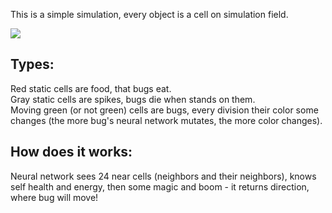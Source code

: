 This is a simple simulation, every object is a cell on simulation field. 

[![](https://img.youtube.com/vi/s6dcKFjWTJE/0.jpg)](https://www.youtube.com/watch?v=s6dcKFjWTJE)

## Types:
Red static cells are food, that bugs eat.<br>
Gray static cells are spikes, bugs die when stands on them.<br>
Moving green (or not green) cells are bugs, every division their color some changes (the more bug's neural network mutates, the more color changes).<br>

## How does it works:
Neural network sees 24 near cells (neighbors and their neighbors), knows self health and energy, then some magic and boom - it returns direction, where bug will move!
